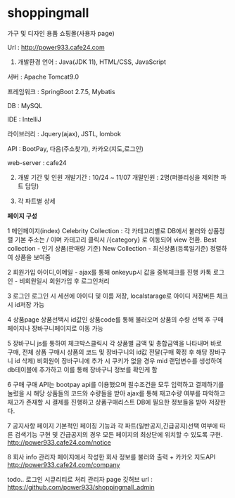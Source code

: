 # shoppingmall
가구 및 디자인 용품 쇼핑몰(사용자 page)

Url : http://power933.cafe24.com

1. 개발환경
  언어 : Java(JDK 11), HTML/CSS, JavaScript

  서버 : Apache Tomcat9.0

  프레임워크 : SpringBoot 2.7.5, Mybatis

  DB : MySQL

  IDE : IntelliJ

  라이브러리 : Jquery(ajax), JSTL, lombok

  API : BootPay, 다음(주소찾기), 카카오(지도,로그인)

  web-server : cafe24

2. 개발 기간 및 인원
개발기간 : 10/24 ~ 11/07
개말인원 : 2명(퍼블리싱을 제외한 파트 담당)

3. 각 파트별 상세



**페이지 구성**


1 메인페이지(index)
Celebrity Collection : 각 카테고리별로 DB에서 불러와 상품정렬
기본 주소는 / 이며
카테고리 클릭시 /{category} 로 이동되어 view 전환.
Best collection - 인기 상품(판매량 기준) 
New Collection - 최신상품(등록일기준) 정렬하여 상품을 보여줌

2 회원가입
아이디,이메일 - ajax를 통해 onkeyup시 값을 중복체크를 진행
카톡 로그인 - 비회원일시 회원가입 후 로그인처리

3 로그인
로그인 시 세션에 아이디 및 이름 저장, localstarage로 아이디 저장버튼 체크 시 id저장 가능

4 상품page
상품선택시 id값인 상품code를 통해 불러오며
상품의 수량 선택 후 구매페이지나 장바구니페이지로 이동 가능


5 장바구니
js를 통하여 체크박스클릭시 각 상품별 금액 및 총합금액을 나타내며
바로 구매, 전체 상품 구매시 상품의 코드 및 장바구니의 id값 전달(구매 확정 후 해당 장바구니 id 삭제)
비회원이 장바구니에 추가 시 쿠키가 없을 경우 mid 랜덤변수를 생성하여
db테이블에 추가하고 이를 통해 장바구니 정보를 확인케 함


6 구매
구매 API는 bootpay api를 이용했으며
필수조건을 모두 입력하고 결제하기를 눌렀을 시
해당 상품들의 코드와 수량들을 받아
ajax를 통해 재고수량 여부를 파악하고
재고가 존재할 시 결제를 진행하고 상품구매리스트 DB에 필요한 정보들을 받아 저장한다.


7 공지사항 페이지
기본적인 페이징 기능과 각 파트(일반공지,긴급공지)선택 여부에 따른 검색기능 구현 및 긴급공지의 경우 모든 페이지의 최상단에 위치할 수 있도록 구현.
http://power933.cafe24.com/notice


8 회사 info
관리자 페이지에서 작성한 회사 정보를 불러와 출력 + 카카오 지도API
http://power933.cafe24.com/company

todo..
로그인 시큐리티로 처리
관리자 page 깃허브 url : https://github.com/power933/shoppingmall_admin



